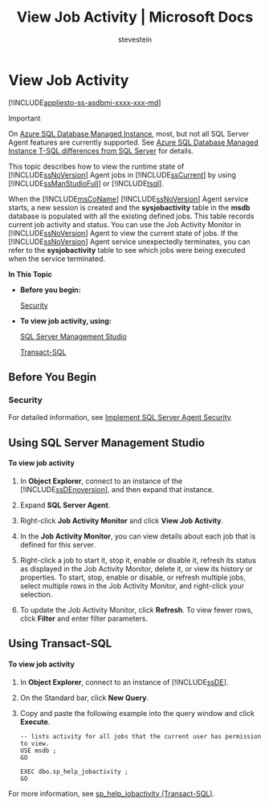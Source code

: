 ﻿---
title: "View Job Activity | Microsoft Docs"
ms.custom: ""
ms.date: "01/19/2017"
ms.prod: sql
ms.prod_service: "sql-tools"
ms.component: "ssms-agent"
ms.reviewer: ""
ms.suite: "sql"
ms.technology: ssms
ms.tgt_pltfrm: ""
ms.topic: conceptual
helpviewer_keywords: 
  - "viewing job activity"
  - "jobs [SQL Server Agent], viewing"
  - "SQL Server Agent jobs, viewing"
  - "displaying job activity"
ms.assetid: 5c284e5e-7775-435d-ac49-f3f12a27ddc7
caps.latest.revision: 5
author: "stevestein"
ms.author: "sstein"
manager: craigg
monikerRange: "= azuresqldb-mi-current || >= sql-server-2016 || = sqlallproducts-allversions"
---
# View Job Activity
[!INCLUDE[appliesto-ss-asdbmi-xxxx-xxx-md](../../includes/appliesto-ss-asdbmi-xxxx-xxx-md.md)]

> [!IMPORTANT]  
> On [Azure SQL Database Managed Instance](https://docs.microsoft.com/azure/sql-database/sql-database-managed-instance), most, but not all SQL Server Agent features are currently supported. See [Azure SQL Database Managed Instance T-SQL differences from SQL Server](https://docs.microsoft.com/azure/sql-database/sql-database-managed-instance-transact-sql-information#sql-server-agent) for details.

This topic describes how to view the runtime state of [!INCLUDE[ssNoVersion](../../includes/ssnoversion_md.md)] Agent jobs in [!INCLUDE[ssCurrent](../../includes/sscurrent_md.md)] by using [!INCLUDE[ssManStudioFull](../../includes/ssmanstudiofull_md.md)] or [!INCLUDE[tsql](../../includes/tsql_md.md)].  
  
When the [!INCLUDE[msCoName](../../includes/msconame_md.md)] [!INCLUDE[ssNoVersion](../../includes/ssnoversion_md.md)] Agent service starts, a new session is created and the **sysjobactivity** table in the **msdb** database is populated with all the existing defined jobs. This table records current job activity and status. You can use the Job Activity Monitor in [!INCLUDE[ssNoVersion](../../includes/ssnoversion_md.md)] Agent to view the current state of jobs. If the [!INCLUDE[ssNoVersion](../../includes/ssnoversion_md.md)] Agent service unexpectedly terminates, you can refer to the **sysjobactivity** table to see which jobs were being executed when the service terminated.  
  
**In This Topic**  
  
-   **Before you begin:**  
  
    [Security](#Security)  
  
-   **To view job activity, using:**  
  
    [SQL Server Management Studio](#SSMS)  
  
    [Transact-SQL](#TSQL)  
  
## Before You Begin  
  
### <a name="Security"></a>Security  
For detailed information, see [Implement SQL Server Agent Security](../../ssms/agent/implement-sql-server-agent-security.md).  
  
## <a name="SSMS"></a>Using SQL Server Management Studio  
  
#### To view job activity  
  
1.  In **Object Explorer**, connect to an instance of the [!INCLUDE[ssDEnoversion](../../includes/ssdenoversion_md.md)], and then expand that instance.  
  
2.  Expand **SQL Server Agent**.  
  
3.  Right-click **Job Activity Monitor** and click **View Job Activity**.  
  
4.  In the **Job Activity Monitor**, you can view details about each job that is defined for this server.  
  
5.  Right-click a job to start it, stop it, enable or disable it, refresh its status as displayed in the Job Activity Monitor, delete it, or view its history or properties.  To start, stop, enable or disable, or refresh multiple jobs, select multiple rows in the Job Activity Monitor, and right-click your selection.  
  
6.  To update the Job Activity Monitor, click **Refresh**. To view fewer rows, click **Filter** and enter filter parameters.  
  
## <a name="TSQL"></a>Using Transact-SQL  
  
#### To view job activity  
  
1.  In **Object Explorer**, connect to an instance of [!INCLUDE[ssDE](../../includes/ssde_md.md)].  
  
2.  On the Standard bar, click **New Query**.  
  
3.  Copy and paste the following example into the query window and click **Execute**.  
  
    ```  
    -- lists activity for all jobs that the current user has permission to view.  
    USE msdb ;  
    GO  
  
    EXEC dbo.sp_help_jobactivity ;  
    GO  
    ```  
  
For more information, see [sp_help_jobactivity (Transact-SQL)](http://msdn.microsoft.com/en-us/d344864f-b4d3-46b1-8933-b81dec71f511).  
  
